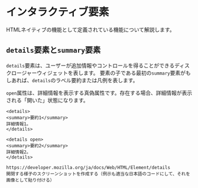# インタラクティブ要素
<!-- ch3-10.txt (4ページ、3000～4600字想定) -->
HTMLネイティブの機能として定義されている機能について解説します。

## `details`要素と`summary`要素

`details`要素は、ユーザーが追加情報やコントロールを得ることができるディスクロージャーウィジェットを表します。
要素の子である最初の`summary`要素がもしあれば、`details`のラベル要約または凡例を表します。

`open`属性は、詳細情報を表示する真偽属性です。存在する場合、詳細情報が表示される「開いた」状態になります。

```
<details>
<summary>要約1</summary>
詳細情報1。
</details>

<details open>
<summary>要約2</summary>
詳細情報2。
</details>
```

```
https://developer.mozilla.org/ja/docs/Web/HTML/Element/details
開閉する様子のスクリーンショットを作成する（例示も適当な日本語のコードにして、それを画像として貼り付ける）
```

<!-- dialog要素はStableだとChromeのみ。 -->
